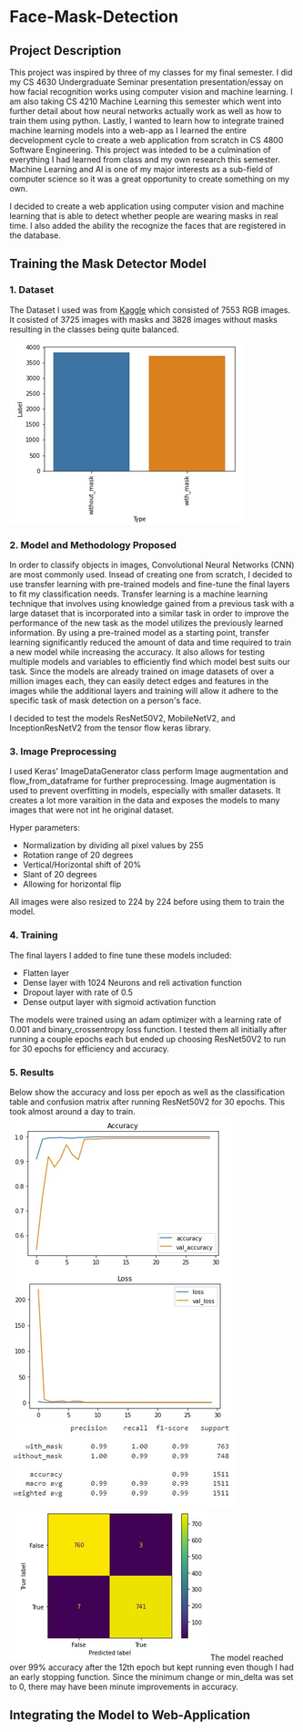 # Face-Mask-Detection

## Project Description 
This project was inspired by three of my classes for my final semester. I did my CS 4630 Undergraduate Seminar presentation presentation/essay on how facial recognition works using computer vision and machine learning. I am also taking CS 4210 Machine Learning this semester which went into further detail about how neural networks actually work as well as how to train them using python. Lastly, I wanted to learn how to integrate trained machine learning models into a web-app as I learned the entire decvelopment cycle to create a web application from scratch in CS 4800 Software Engineering. This project was inteded to be a culmination of everything I had learned from class and my own research this semester. Machine Learning and AI is one of my major interests as a sub-field of computer science so it was a great opportunity to create something on my own. 

I decided to create a web application using computer vision and machine learning that is able to detect whether people are wearing masks in real time. I also added the ability the recognize the faces that are registered in the database. 

## Training the Mask Detector Model

### 1. Dataset
The Dataset I used was from [Kaggle](https://www.kaggle.com/datasets/omkargurav/face-mask-dataset) which consisted of 7553 RGB images. It cosisted of 3725 images with masks and 3828 images without masks resulting in the classes being quite balanced. 

![Class Distribution](images/classes.jpg)

### 2. Model and Methodology Proposed

In order to classify objects in images, Convolutional Neural Networks (CNN) are most commonly used. Insead of creating one from scratch, I decided to use transfer learning with pre-trained models and fine-tune the final layers to fit my classification needs. Transfer learning is a machine learning technique that involves using knowledge gained from a previous task with a large dataset that is incorporated into a similar task in order to improve the performance of the new task as the model utilizes the previously learned information. By using a pre-trained model as a starting point, transfer learning significantly reduced the amount of data and time required to train a new model while increasing the accuracy. It also allows for testing  multiple models and variables to efficiently find which model best suits our task. Since the models are already trained on image datasets of over a million images each, they can easily detect edges and features in the images while the additional layers and training will allow it adhere to the specific task of mask detection on a person's face.

I decided to test the models ResNet50V2, MobileNetV2, and InceptionResNetV2 from the tensor flow keras library. 

### 3. Image Preprocessing

I used Keras' ImageDataGenerator class perform Image augmentation and flow_from_dataframe for further preprocessing. Image augmentation is used to prevent overfitting in models, especially with smaller datasets. It creates a lot more varaition in the data and exposes the models to many images that were not int he original dataset.

Hyper parameters:
- Normalization by dividing all pixel values by 255
- Rotation range of 20 degrees
- Vertical/Horizontal shift of 20%
- Slant of 20 degrees
- Allowing for horizontal flip

All images were also resized to 224 by 224 before using them to train the model.
 
### 4. Training

The final layers I added to fine tune these models included:
- Flatten layer
- Dense layer with 1024 Neurons and reli activation function
- Dropout layer with rate of 0.5
- Dense output layer with sigmoid activation function

The models were trained using an adam optimizer with a learning rate of 0.001 and binary_crossentropy loss function. I tested them all initially after running a couple epochs each but ended up choosing ResNet50V2 to run for 30 epochs for efficiency and accuracy. 

### 5. Results
Below show the accuracy and loss per epoch as well as the classification table and confusion matrix after running ResNet50V2 for 30 epochs. This took almost around a day to train. 
![Accuracy and Loss](images/accloss.jpg)
![Classification Table](images/class.jpg)
![Confusion Matrix](images/conf.jpg)
The model reached over 99% accuracy after the 12th epoch but kept running even though I had an early stopping function. Since the minimum change or min_delta was set to 0, there may have been minute improvements in accuracy.

## Integrating the Model to Web-Application


